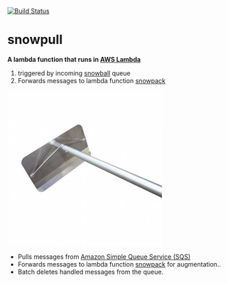 [![Build Status](https://travis-ci.org/secretagentsnowman/snowpull.svg)](https://travis-ci.org/secretagentsnowman/snowpull)

snowpull
========

__A lambda function that runs in [AWS Lambda](http://aws.amazon.com/lambda/)__

1. triggered by incoming [snowball](https://github.com/secretagentsnowman/snowball) queue
2. Forwards messages to lambda function [snowpack](https://github.com/secretagentsnowman/snowpack)

![Snowpull](snowpull.jpg)

- Pulls messages from [Amazon Simple Queue Service (SQS)](http://aws.amazon.com/sqs/)
- Forwards messages to lambda function [snowpack](https://github.com/secretagentsnowman/snowpack) for augmentation..
- Batch deletes handled messages from the queue.

